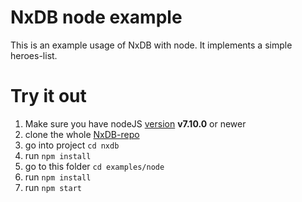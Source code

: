 # NxDB node example

This is an example usage of NxDB with node. It implements a simple heroes-list.

# Try it out
1. Make sure you have nodeJS [version](https://nodejs.org/en/download/releases/) **v7.10.0** or newer
2. clone the whole [NxDB-repo](https://github.com/nxpkg/nxdb)
3. go into project `cd nxdb`
4. run `npm install`
5. go to this folder `cd examples/node`
6. run `npm install`
7. run `npm start`
